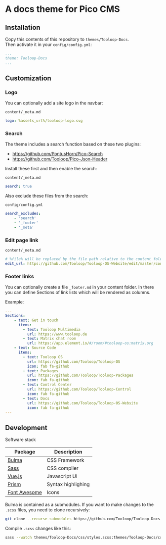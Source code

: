 # A docs theme for Pico CMS

## Installation

Copy this contents of this repository to `themes/Tooloop-Docs`.  
Then activate it in your `config/config.yml`:
```yaml
...
theme: Tooloop-Docs
...
```

## Customization

### Logo

You can optionally add a site logo in the navbar:

`content/_meta.md`
```yaml
logo: %assets_url%/tooloop-logo.svg
```


### Search

The theme includes a search function based on these two plugins:

- https://github.com/PontusHorn/Pico-Search
- https://github.com/Tooloop/Pico-Json-Header

Install these first and then enable the search:

`content/_meta.md`
```yaml
search: true
```
Also exclude these files from the search:

`config/config.yml`
```yaml
search_excludes:
    - 'search'
    - '_footer'
    - '_meta'
```

### Edit page link

`content/_meta.md`
```yaml
# %file% will be replaced by the file path relative to the content folder
edit_url: https://github.com/Tooloop/Tooloop-OS-Website/edit/master/content/%file%
```

### Footer links

You can optionally create a file `_footer.md` in your content folder.
In there you can define Sections of link lists which will be rendered as columns.

Example:

```yaml
---
Sections:
    - text: Get in touch
      items:
        - text: Tooloop Multimedia
          url: https://www.tooloop.de
        - text: Matrix chat room
          url: https://app.element.io/#/room/#tooloop-os:matrix.org
    - text: Source Code
      items:
        - text: Tooloop OS
          url: https://github.com/Tooloop/Tooloop-OS
          icon: fab fa-github
        - text: Packages
          url: https://github.com/Tooloop/Tooloop-Packages
          icon: fab fa-github
        - text: Control Center
          url: https://github.com/Tooloop/Tooloop-Control
          icon: fab fa-github
        - text: Docs
          url: https://github.com/Tooloop/Tooloop-OS-Website
          icon: fab fa-github
---
```

## Development

Software stack

| Package                                  | Description        |
| ---------------------------------------- | ------------------ |
| [Bulma](https://bulma.io/)               | CSS Framework      |
| [Sass](https://sass-lang.com/)           | CSS compiler       |
| [Vue.js](https://vuejs.org/)             | Javascript UI      |
| [Prism](https://prismjs.com/)            | Syntax highlighing |
| [Font Awesome](https://fontawesome.com/) | Icons              |

Bulma is contained as a submodules. If you want to make changes to the `.scss`
files, you need to clone recursively:

```bash
git clone --recurse-submodules https://github.com/Tooloop/Tooloop-Docs-Theme.git themes/Tooloop-Docs
```

Compile `.scss` changes like this:

```bash
sass --watch themes/Tooloop-Docs/css/styles.scss:themes/Tooloop-Docs/css/styles.css --style compressed
```